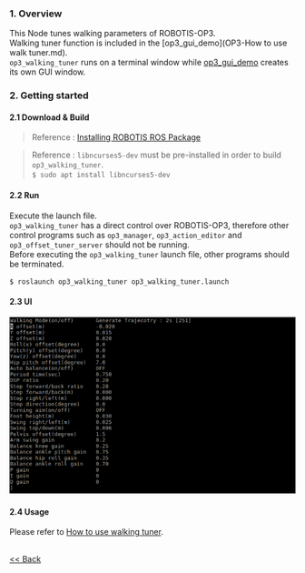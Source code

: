 ### 1. Overview   
This Node tunes walking parameters of ROBOTIS-OP3.  
Walking tuner function is included in the [op3_gui_demo](OP3-How to use walk tuner.md).  
`op3_walking_tuner` runs on a terminal window while [op3_gui_demo](op3_gui_demo.md) creates its own GUI window.    




### 2. Getting started
#### 2.1 Download & Build
 > Reference : [Installing ROBOTIS ROS Package](OP3-Recovery-of-ROBOTIS-OP3#24-installation-robotis-ros-packages.md)  

 > Reference : `libncurses5-dev` must be pre-installed in order to build `op3_walking_tuner`.  
    ```
    $ sudo apt install libncurses5-dev
    ```  

#### 2.2 Run
Execute the launch file.  
`op3_walking_tuner` has a direct control over ROBOTIS-OP3, therefore other control programs such as `op3_manager`, `op3_action_editor` and `op3_offset_tuner_server` should not be running.  
Before executing the `op3_walking_tuner` launch file, other programs should be terminated.  
```
$ roslaunch op3_walking_tuner op3_walking_tuner.launch
```  


#### 2.3 UI
<img src="https://github.com/ROBOTIS-GIT/ROBOTIS-Documents/blob/master/wiki-images/ROBOTIS-OP3/op3_walk_tuner.png?raw=true" align="bottom"/>


#### 2.4 Usage
Please refer to [How to use walking tuner](OP3-How-to-use-walking-tuner.md).

<br>[&lt;&lt; Back](ROBOTIS-OP3-Tools.md)
